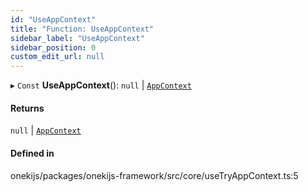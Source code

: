 ```yaml
---
id: "UseAppContext"
title: "Function: UseAppContext"
sidebar_label: "UseAppContext"
sidebar_position: 0
custom_edit_url: null
---
```


▸ `Const` **UseAppContext**(): ``null`` \| [`AppContext`](../interfaces/AppContext.md)

#### Returns

``null`` \| [`AppContext`](../interfaces/AppContext.md)

#### Defined in

onekijs/packages/onekijs-framework/src/core/useTryAppContext.ts:5
